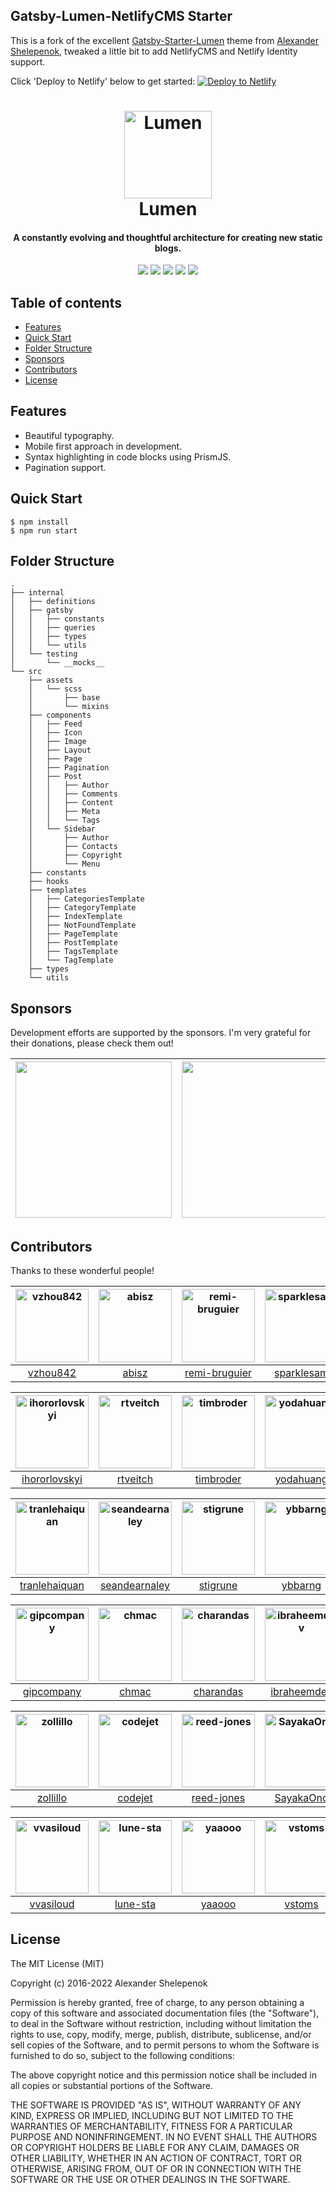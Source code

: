 ## Gatsby-Lumen-NetlifyCMS Starter

This is a fork of the excellent [Gatsby-Starter-Lumen](http://github.com/alxshelepenok/gatsby-starter-lumen) theme from [Alexander Shelepenok](http://github.com/alxshelepenok), tweaked a little bit to add NetlifyCMS and Netlify Identity support.

Click 'Deploy to Netlify' below to get started:
[![Deploy to Netlify](https://www.netlify.com/img/deploy/button.svg)](https://app.netlify.com/start/deploy?repository=https://github.com/cjreinhardt/gatsby-lumen-netlifycms-starter)

<h1 align="center">
    <img alt="Lumen" title="Lumen" src="https://github.com/alxshelepenok/gatsby-starter-lumen/blob/master/.github/logo.png" width="140"> </br>
    Lumen
</h1>

<h4 align="center">
  A constantly evolving and thoughtful architecture for creating new static blogs.
</h4>

<p align="center">
    <a target="_blank" href="https://circleci.com/gh/alxshelepenok/gatsby-starter-lumen"><img src="https://circleci.com/gh/alxshelepenok/gatsby-starter-lumen.svg?style=svg"></a> <a target="_blank" href="https://codecov.io/gh/alxshelepenok/gatsby-starter-lumen"><img src="https://codecov.io/gh/alxshelepenok/gatsby-starter-lumen/branch/master/graph/badge.svg"></a> <a target="_blank" href="https://www.codacy.com/gh/alxshelepenok/gatsby-starter-lumen/dashboard?utm_source=github.com&amp;utm_medium=referral&amp;utm_content=alxshelepenok/gatsby-starter-lumen&amp;utm_campaign=Badge_Grade"><img src="https://app.codacy.com/project/badge/Grade/2d21235e36e34b758aaa27fecd3c8048"></a> <a target="_blank" href="https://codeclimate.com/github/alxshelepenok/gatsby-starter-lumen"><img src="https://img.shields.io/codeclimate/maintainability/alxshelepenok/gatsby-starter-lumen.svg"></a> <a href="https://app.fossa.io/projects/git%2Bgithub.com%2Falxshelepenok%2Fgatsby-starter-lumen?ref=badge_shield" alt="FOSSA Status"><img src="https://app.fossa.io/api/projects/git%2Bgithub.com%2Falxshelepenok%2Fgatsby-starter-lumen.svg?type=shield"/></a>
</p>

## Table of contents

- [Features](http://github.com/alxshelepenok/gatsby-starter-lumen#features)
- [Quick Start](http://github.com/alxshelepenok/gatsby-starter-lumen#quick-start)
- [Folder Structure](http://github.com/alxshelepenok/gatsby-starter-lumen#folder-structure)
- [Sponsors](http://github.com/alxshelepenok/gatsby-starter-lumen#sponsors)
- [Contributors](http://github.com/alxshelepenok/gatsby-starter-lumen#contributors)
- [License](http://github.com/alxshelepenok/gatsby-starter-lumen#license)

## Features

- Beautiful typography.
- Mobile first approach in development.
- Syntax highlighting in code blocks using PrismJS.
- Pagination support.

## Quick Start

```
$ npm install
$ npm run start
```

## Folder Structure

```
.
├── internal
│   ├── definitions
│   ├── gatsby
│   │   ├── constants
│   │   ├── queries
│   │   ├── types
│   │   └── utils
│   └── testing
│       └── __mocks__
└── src
    ├── assets
    │   └── scss
    │       ├── base
    │       └── mixins
    ├── components
    │   ├── Feed
    │   ├── Icon
    │   ├── Image
    │   ├── Layout
    │   ├── Page
    │   ├── Pagination
    │   ├── Post
    │   │   ├── Author
    │   │   ├── Comments
    │   │   ├── Content
    │   │   ├── Meta
    │   │   └── Tags
    │   └── Sidebar
    │       ├── Author
    │       ├── Contacts
    │       ├── Copyright
    │       └── Menu
    ├── constants
    ├── hooks
    ├── templates
    │   ├── CategoriesTemplate
    │   ├── CategoryTemplate
    │   ├── IndexTemplate
    │   ├── NotFoundTemplate
    │   ├── PageTemplate
    │   ├── PostTemplate
    │   ├── TagsTemplate
    │   └── TagTemplate
    ├── types
    └── utils
```

## Sponsors

Development efforts are supported by the sponsors. I'm very grateful for their donations, please check them out!

| <a href="https://www.browserstack.com" target="_blank"><img width="250" src="https://gist.githubusercontent.com/alxshelepenok/94cbc6dc4a2cb8167ee188ddab33893a/raw/f869c9a67db7bfd5440a49178195efe811d8f7d8/browserstack.svg"></a> | <a href="https://sentry.io" target="_blank"><img width="250" src="https://gist.githubusercontent.com/alxshelepenok/1a74dbe123b2f7ad538f41c94e2da0a2/raw/aaeb3b38ef0873bae1f23f3605696b4e65362e67/sentry.svg"></a> |
| :--------------------------------------------------------------------------------------------------------------------------------------------------------------------------------------------------------------------------------: | :---------------------------------------------------------------------------------------------------------------------------------------------------------------------------------------------------------------: |

## Contributors

Thanks to these wonderful people!

| [<img alt="vzhou842" src="https://avatars.githubusercontent.com/u/10209814?v=4&s=117" width="117">](https://github.com/vzhou842) | [<img alt="abisz" src="https://avatars.githubusercontent.com/u/7287780?v=4&s=117" width="117">](https://github.com/abisz) | [<img alt="remi-bruguier" src="https://avatars.githubusercontent.com/u/7031328?v=4&s=117" width="117">](https://github.com/remi-bruguier) | [<img alt="sparklesam" src="https://avatars.githubusercontent.com/u/10287995?v=4&s=117" width="117">](https://github.com/sparklesam) | [<img alt="vinnymac" src="https://avatars.githubusercontent.com/u/1832781?v=4&s=117" width="117">](https://github.com/vinnymac) | [<img alt="mariolopjr" src="https://avatars.githubusercontent.com/u/2067324?v=4&s=117" width="117">](https://github.com/mariolopjr) |
| :------------------------------------------------------------------------------------------------------------------------------: | :-----------------------------------------------------------------------------------------------------------------------: | :---------------------------------------------------------------------------------------------------------------------------------------: | :----------------------------------------------------------------------------------------------------------------------------------: | :-----------------------------------------------------------------------------------------------------------------------------: | :---------------------------------------------------------------------------------------------------------------------------------: |
|                                             [vzhou842](https://github.com/vzhou842)                                              |                                             [abisz](https://github.com/abisz)                                             |                                             [remi-bruguier](https://github.com/remi-bruguier)                                             |                                             [sparklesam](https://github.com/sparklesam)                                              |                                             [vinnymac](https://github.com/vinnymac)                                             |                                             [mariolopjr](https://github.com/mariolopjr)                                             |

| [<img alt="ihororlovskyi" src="https://avatars.githubusercontent.com/u/7969737?v=4&s=117" width="117">](https://github.com/ihororlovskyi) | [<img alt="rtveitch" src="https://avatars.githubusercontent.com/u/25228001?v=4&s=117" width="117">](https://github.com/rtveitch) | [<img alt="timbroder" src="https://avatars.githubusercontent.com/u/121503?v=4&s=117" width="117">](https://github.com/timbroder) | [<img alt="yodahuang" src="https://avatars.githubusercontent.com/u/11242657?v=4&s=117" width="117">](https://github.com/yodahuang) | [<img alt="axelclark" src="https://avatars.githubusercontent.com/u/16856928?v=4&s=117" width="117">](https://github.com/axelclark) | [<img alt="tonyz0x0" src="https://avatars.githubusercontent.com/u/29159357?v=4&s=117" width="117">](https://github.com/tonyz0x0) |
| :---------------------------------------------------------------------------------------------------------------------------------------: | :------------------------------------------------------------------------------------------------------------------------------: | :------------------------------------------------------------------------------------------------------------------------------: | :--------------------------------------------------------------------------------------------------------------------------------: | :--------------------------------------------------------------------------------------------------------------------------------: | :------------------------------------------------------------------------------------------------------------------------------: |
|                                             [ihororlovskyi](https://github.com/ihororlovskyi)                                             |                                             [rtveitch](https://github.com/rtveitch)                                              |                                            [timbroder](https://github.com/timbroder)                                             |                                             [yodahuang](https://github.com/yodahuang)                                              |                                             [axelclark](https://github.com/axelclark)                                              |                                             [tonyz0x0](https://github.com/tonyz0x0)                                              |

| [<img alt="tranlehaiquan" src="https://avatars.githubusercontent.com/u/17347993?v=4&s=117" width="117">](https://github.com/tranlehaiquan) | [<img alt="seandearnaley" src="https://avatars.githubusercontent.com/u/5084762?v=4&s=117" width="117">](https://github.com/seandearnaley) | [<img alt="stigrune" src="https://avatars.githubusercontent.com/u/1052748?v=4&s=117" width="117">](https://github.com/stigrune) | [<img alt="ybbarng" src="https://avatars.githubusercontent.com/u/1793950?v=4&s=117" width="117">](https://github.com/ybbarng) | [<img alt="marktani" src="https://avatars.githubusercontent.com/u/1780597?v=4&s=117" width="117">](https://github.com/marktani) | [<img alt="concreted" src="https://avatars.githubusercontent.com/u/4016897?v=4&s=117" width="117">](https://github.com/concreted) |
| :----------------------------------------------------------------------------------------------------------------------------------------: | :---------------------------------------------------------------------------------------------------------------------------------------: | :-----------------------------------------------------------------------------------------------------------------------------: | :---------------------------------------------------------------------------------------------------------------------------: | :-----------------------------------------------------------------------------------------------------------------------------: | :-------------------------------------------------------------------------------------------------------------------------------: |
|                                             [tranlehaiquan](https://github.com/tranlehaiquan)                                              |                                             [seandearnaley](https://github.com/seandearnaley)                                             |                                             [stigrune](https://github.com/stigrune)                                             |                                             [ybbarng](https://github.com/ybbarng)                                             |                                             [marktani](https://github.com/marktani)                                             |                                             [concreted](https://github.com/concreted)                                             |

| [<img alt="gipcompany" src="https://avatars.githubusercontent.com/u/130989?v=4&s=117" width="117">](https://github.com/gipcompany) | [<img alt="chmac" src="https://avatars.githubusercontent.com/u/690997?v=4&s=117" width="117">](https://github.com/chmac) | [<img alt="charandas" src="https://avatars.githubusercontent.com/u/542168?v=4&s=117" width="117">](https://github.com/charandas) | [<img alt="ibraheemdev" src="https://avatars.githubusercontent.com/u/34988408?v=4&s=117" width="117">](https://github.com/ibraheemdev) | [<img alt="sladinji" src="https://avatars.githubusercontent.com/u/8300799?v=4&s=117" width="117">](https://github.com/sladinji) | [<img alt="marcelabomfim" src="https://avatars.githubusercontent.com/u/6224547?v=4&s=117" width="117">](https://github.com/marcelabomfim) |
| :--------------------------------------------------------------------------------------------------------------------------------: | :----------------------------------------------------------------------------------------------------------------------: | :------------------------------------------------------------------------------------------------------------------------------: | :------------------------------------------------------------------------------------------------------------------------------------: | :-----------------------------------------------------------------------------------------------------------------------------: | :---------------------------------------------------------------------------------------------------------------------------------------: |
|                                            [gipcompany](https://github.com/gipcompany)                                             |                                            [chmac](https://github.com/chmac)                                             |                                            [charandas](https://github.com/charandas)                                             |                                             [ibraheemdev](https://github.com/ibraheemdev)                                              |                                             [sladinji](https://github.com/sladinji)                                             |                                             [marcelabomfim](https://github.com/marcelabomfim)                                             |

| [<img alt="zollillo" src="https://avatars.githubusercontent.com/u/8833904?v=4&s=117" width="117">](https://github.com/zollillo) | [<img alt="codejet" src="https://avatars.githubusercontent.com/u/802203?v=4&s=117" width="117">](https://github.com/codejet) | [<img alt="reed-jones" src="https://avatars.githubusercontent.com/u/11511864?v=4&s=117" width="117">](https://github.com/reed-jones) | [<img alt="SayakaOno" src="https://avatars.githubusercontent.com/u/33141219?v=4&s=117" width="117">](https://github.com/SayakaOno) | [<img alt="Puterism" src="https://avatars.githubusercontent.com/u/2542730?v=4&s=117" width="117">](https://github.com/Puterism) | [<img alt="swapnilmishra" src="https://avatars.githubusercontent.com/u/875450?v=4&s=117" width="117">](https://github.com/swapnilmishra) |
| :-----------------------------------------------------------------------------------------------------------------------------: | :--------------------------------------------------------------------------------------------------------------------------: | :----------------------------------------------------------------------------------------------------------------------------------: | :--------------------------------------------------------------------------------------------------------------------------------: | :-----------------------------------------------------------------------------------------------------------------------------: | :--------------------------------------------------------------------------------------------------------------------------------------: |
|                                             [zollillo](https://github.com/zollillo)                                             |                                            [codejet](https://github.com/codejet)                                             |                                             [reed-jones](https://github.com/reed-jones)                                              |                                             [SayakaOno](https://github.com/SayakaOno)                                              |                                             [Puterism](https://github.com/Puterism)                                             |                                            [swapnilmishra](https://github.com/swapnilmishra)                                             |

| [<img alt="vvasiloud" src="https://avatars.githubusercontent.com/u/5891530?v=4&s=117" width="117">](https://github.com/vvasiloud) | [<img alt="lune-sta" src="https://avatars.githubusercontent.com/u/1887764?v=4&s=117" width="117">](https://github.com/lune-sta) | [<img alt="yaaooo" src="https://avatars.githubusercontent.com/u/16640310?v=4&s=117" width="117">](https://github.com/yaaooo) | [<img alt="vstoms" src="https://avatars.githubusercontent.com/u/22646173?v=4&s=117" width="117">](https://github.com/vstoms) | [<img alt="wichopy" src="https://avatars.githubusercontent.com/u/24414632?v=4&s=117" width="117">](https://github.com/wichopy) | [<img alt="yairmark" src="https://avatars.githubusercontent.com/u/28291977?v=4&s=117" width="117">](https://github.com/yairmark) |
| :-------------------------------------------------------------------------------------------------------------------------------: | :-----------------------------------------------------------------------------------------------------------------------------: | :--------------------------------------------------------------------------------------------------------------------------: | :--------------------------------------------------------------------------------------------------------------------------: | :----------------------------------------------------------------------------------------------------------------------------: | :------------------------------------------------------------------------------------------------------------------------------: |
|                                             [vvasiloud](https://github.com/vvasiloud)                                             |                                             [lune-sta](https://github.com/lune-sta)                                             |                                             [yaaooo](https://github.com/yaaooo)                                              |                                             [vstoms](https://github.com/vstoms)                                              |                                             [wichopy](https://github.com/wichopy)                                              |                                             [yairmark](https://github.com/yairmark)                                              |

## License

The MIT License (MIT)

Copyright (c) 2016-2022 Alexander Shelepenok

Permission is hereby granted, free of charge, to any person obtaining a copy
of this software and associated documentation files (the "Software"), to deal
in the Software without restriction, including without limitation the rights
to use, copy, modify, merge, publish, distribute, sublicense, and/or sell
copies of the Software, and to permit persons to whom the Software is
furnished to do so, subject to the following conditions:

The above copyright notice and this permission notice shall be included in all
copies or substantial portions of the Software.

THE SOFTWARE IS PROVIDED "AS IS", WITHOUT WARRANTY OF ANY KIND, EXPRESS OR
IMPLIED, INCLUDING BUT NOT LIMITED TO THE WARRANTIES OF MERCHANTABILITY,
FITNESS FOR A PARTICULAR PURPOSE AND NONINFRINGEMENT. IN NO EVENT SHALL THE
AUTHORS OR COPYRIGHT HOLDERS BE LIABLE FOR ANY CLAIM, DAMAGES OR OTHER
LIABILITY, WHETHER IN AN ACTION OF CONTRACT, TORT OR OTHERWISE, ARISING FROM,
OUT OF OR IN CONNECTION WITH THE SOFTWARE OR THE USE OR OTHER DEALINGS IN THE
SOFTWARE.
